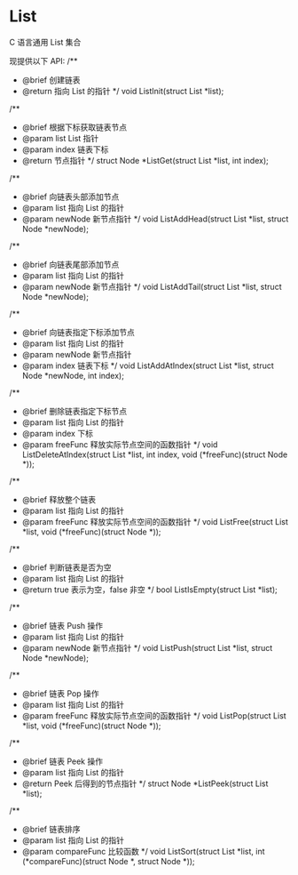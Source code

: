 # List
C 语言通用 List 集合

现提供以下 API:
/**
 * @brief 创建链表
 * @return 指向 List 的指针
 */
void ListInit(struct List *list);

/**
 * @brief 根据下标获取链表节点
 * @param list List 指针
 * @param index 链表下标
 * @return 节点指针
 */
struct Node *ListGet(struct List *list, int index);

/**
 * @brief 向链表头部添加节点
 * @param list 指向 List 的指针
 * @param newNode 新节点指针
 */ 
void ListAddHead(struct List *list, struct Node *newNode);


/**
 * @brief 向链表尾部添加节点
 * @param list 指向 List 的指针
 * @param newNode 新节点指针
 */ 
void ListAddTail(struct List *list, struct Node *newNode);

/**
 * @brief 向链表指定下标添加节点
 * @param list 指向 List 的指针
 * @param newNode 新节点指针
 * @param index 链表下标
 */ 
void ListAddAtIndex(struct List *list, struct Node *newNode, int index);

/**
 * @brief 删除链表指定下标节点
 * @param list 指向 List 的指针
 * @param index 下标
 * @param freeFunc 释放实际节点空间的函数指针
 */ 
void ListDeleteAtIndex(struct List *list, int index, void (*freeFunc)(struct Node *));

/**
 * @brief 释放整个链表
 * @param list 指向 List 的指针
 * @param freeFunc 释放实际节点空间的函数指针
 */ 
void ListFree(struct List *list, void (*freeFunc)(struct Node *));

/**
 * @brief 判断链表是否为空
 * @param list 指向 List 的指针
 * @return true 表示为空，false 非空
 */ 
bool ListIsEmpty(struct List *list);

/**
 * @brief 链表 Push 操作
 * @param list 指向 List 的指针
 * @param newNode 新节点指针
 */ 
void ListPush(struct List *list, struct Node *newNode);

/**
 * @brief 链表 Pop 操作
 * @param list 指向 List 的指针
 * @param freeFunc 释放实际节点空间的函数指针
 */ 
void ListPop(struct List *list, void (*freeFunc)(struct Node *));

/**
 * @brief 链表 Peek 操作
 * @param list 指向 List 的指针
 * @return Peek 后得到的节点指针
 */ 
struct Node *ListPeek(struct List *list);

/**
 * @brief 链表排序
 * @param list 指向 List 的指针
 * @param compareFunc 比较函数
 */ 
void ListSort(struct List *list, int (*compareFunc)(struct Node *, struct Node *));
